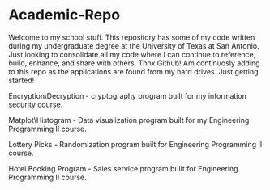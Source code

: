 # Academic-Repo


Welcome to my school stuff.
This repository has some of my code written during my undergraduate degree at the University of Texas at San Antonio. 
Just looking to consolidate all my code where I can continue to reference, build, enhance, and share with others. Thnx Github!
Am continuosly adding to this repo as the applications are found from my hard drives.
Just getting started!






Encryption\Decryption  - cryptography program built for my information security course.

Matplot\Histogram - Data visualization program built for my Engineering Programming II course.

Lottery Picks - Randomization program built for Engineering Programming II course.

Hotel Booking Program - Sales service program built for Engineering Programming II course.

